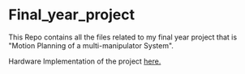 # Final_year_project
This Repo contains all the files related to my final year project that is "Motion Planning of a multi-manipulator System".

Hardware Implementation of the project [here.](https://youtu.be/mQ1uSM5DIxM)



